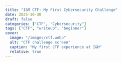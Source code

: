 ```yaml
---
title: "I&M CTF: My First Cybersecurity Challenge"
date: 2025-10-30
draft: false
categories: ["CTF", "Cybersecurity"]
tags: ["CTF", "writeup", "beginner"]
cover:
  image: "/images/ctf.webp"
  alt: "CTF challenge screen"
  caption: "My first CTF experience at I&M"
  relative: true
---
```


<!--more-->

